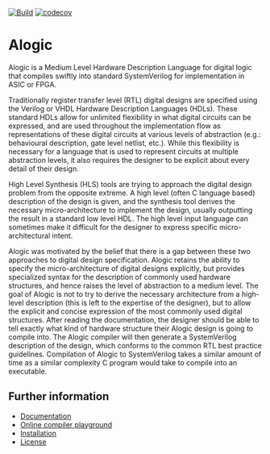 [![Build](https://github.com/alogic/alogic/workflows/Build/badge.svg)](https://github.com/alogic/alogic/actions?query=workflow%3ABuild)
[![codecov](https://codecov.io/gh/alogic/alogic/branch/4.0.x/graph/badge.svg)](https://app.codecov.io/gh/alogic/alogic)

# Alogic

Alogic is a Medium Level Hardware Description Language for digital logic that
compiles swiftly into standard SystemVerilog for implementation in ASIC or
FPGA.

Traditionally register transfer level (RTL) digital designs are specified using
the Verilog or VHDL Hardware Description Languages (HDLs). These standard HDLs
allow for unlimited flexibility in what digital circuits can be expressed, and
are used throughout the implementation flow as representations of these digital
circuits at various levels of abstraction (e.g.: behavioural description, gate
level netlist, etc.). While this flexibility is necessary for a language that
is used to represent circuits at multiple abstraction levels, it also requires
the designer to be explicit about every detail of their design.

High Level Synthesis (HLS) tools are trying to approach the digital design
problem from the opposite extreme. A high level (often C language based)
description of the design is given, and the synthesis tool derives the
necessary micro-architecture to implement the design, usually outputting the
result in a standard low level HDL. The high level input language can sometimes
make it difficult for the designer to express specific micro-architectural
intent.

Alogic was motivated by the belief that there is a gap between these two
approaches to digital design specification. Alogic retains the ability to
specify the micro-architecture of digital designs explicitly, but provides
specialized syntax for the description of commonly used hardware structures,
and hence raises the level of abstraction to a medium level. The goal of Alogic
is not to try to derive the necessary architecture from a high-level
description (this is left to the expertise of the designer), but to allow the
explicit and concise expression of the most commonly used digital structures.
After reading the documentation, the designer should be able to tell exactly
what kind of hardware structure their Alogic design is going to compile into.
The Alogic compiler will then generate a SystemVerilog description of the
design, which conforms to the common RTL best practice guidelines. Compilation
of Alogic to SystemVerilog takes a similar amount of time as a similar
complexity C program would take to compile into an executable.

## Further information

* [Documentation](doc/index.md)
* [Online compiler playground](https://alogic.app)
* [Installation](doc/install.md)
* [License](LICENSE)
